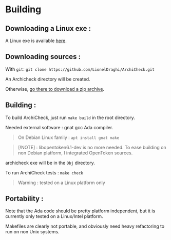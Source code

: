 <!-- omit from toc -->
Building 
========

Downloading a Linux exe :
-------------------------

A Linux exe is available [here](download.md).

Downloading sources :
---------------------

With `git`: `git clone https://github.com/LionelDraghi/ArchiCheck.git`

An Archicheck directory will be created.

Otherwise, [go there to download a zip archive](https://github.com/LionelDraghi/ArchiCheck/archive/master.zip). 

Building :
----------

To build ArchiCheck, just run `make build` in the root directory.

Needed external software : gnat gcc Ada compiler. 
  
> On Debian Linux family : `apt install gnat make`  

 > [!NOTE] : libopentoken6.1-dev is no more needed. 
 > To ease building on non Debian platform, I integrated OpenToken sources.

archicheck exe will be in the `Obj` directory.

To run ArchiCheck tests : `make check`
> Warning : tested on a Linux platform only
  
Portability :
-------------

Note that the Ada code should be pretty platform independent, but it is currently only tested on a Linux/Intel platform.
  
Makefiles are clearly not portable, and obviously need heavy refactoring to run on non Unix systems. 




